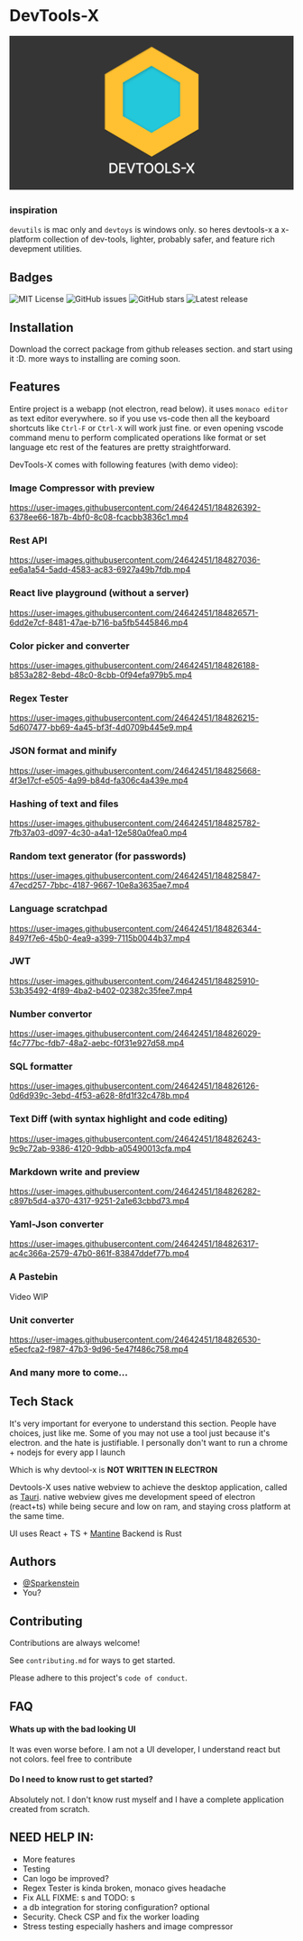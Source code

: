 # DevTools-X


![image](assets/banner.png)
### inspiration

`devutils` is mac only and `devtoys` is windows only.
so heres devtools-x a x-platform collection of dev-tools, lighter, probably safer, and feature rich devepment utilities.



## Badges

![MIT License](https://img.shields.io/github/license/fosslife/devtools-x.svg) 
![GitHub issues](https://badgen.net/github/issues/fosslife/devtools-x) ![GitHub stars](https://badgen.net/github/stars/fosslife/devtools-x)
![Latest release](https://badgen.net/github/release/fosslife/devtools-x)




## Installation

Download the correct package from github releases section. and start using it :D. more ways to installing are coming soon.



## Features

Entire project is a webapp (not electron, read below). it uses `monaco editor` as text editor everywhere. so if you use vs-code then all the keyboard shortcuts like
`Ctrl-F` or `Ctrl-X` will work just fine. or even opening vscode command menu to perform complicated operations like format or set language etc
rest of the features are pretty straightforward.


DevTools-X comes with following features (with demo video):

### Image Compressor with preview

https://user-images.githubusercontent.com/24642451/184826392-6378ee66-187b-4bf0-8c08-fcacbb3836c1.mp4

### Rest API


https://user-images.githubusercontent.com/24642451/184827036-ee6a1a54-5add-4583-ac83-6927a49b7fdb.mp4

### React live playground (without a server)


https://user-images.githubusercontent.com/24642451/184826571-6dd2e7cf-8481-47ae-b716-ba5fb5445846.mp4

### Color picker and converter


https://user-images.githubusercontent.com/24642451/184826188-b853a282-8ebd-48c0-8cbb-0f94efa979b5.mp4

### Regex Tester

https://user-images.githubusercontent.com/24642451/184826215-5d607477-bb69-4a45-bf3f-4d0709b445e9.mp4


### JSON format and minify

https://user-images.githubusercontent.com/24642451/184825668-4f3e17cf-e505-4a99-b84d-fa306c4a439e.mp4

### Hashing of text and files

https://user-images.githubusercontent.com/24642451/184825782-7fb37a03-d097-4c30-a4a1-12e580a0fea0.mp4

### Random text generator (for passwords)

https://user-images.githubusercontent.com/24642451/184825847-47ecd257-7bbc-4187-9667-10e8a3635ae7.mp4

### Language scratchpad

https://user-images.githubusercontent.com/24642451/184826344-8497f7e6-45b0-4ea9-a399-7115b0044b37.mp4


### JWT

https://user-images.githubusercontent.com/24642451/184825910-53b35492-4f89-4ba2-b402-02382c35fee7.mp4

### Number convertor

https://user-images.githubusercontent.com/24642451/184826029-f4c777bc-fdb7-48a2-aebc-f0f31e927d58.mp4


### SQL formatter

https://user-images.githubusercontent.com/24642451/184826126-0d6d939c-3ebd-4f53-a628-8fd1f32c478b.mp4



### Text Diff (with syntax highlight and code editing)

https://user-images.githubusercontent.com/24642451/184826243-9c9c72ab-9386-4120-9dbb-a05490013cfa.mp4



### Markdown write and preview
https://user-images.githubusercontent.com/24642451/184826282-c897b5d4-a370-4317-9251-2a1e63cbbd73.mp4



### Yaml-Json converter

https://user-images.githubusercontent.com/24642451/184826317-ac4c366a-2579-47b0-861f-83847ddef77b.mp4



### A Pastebin
Video WIP


### Unit converter

https://user-images.githubusercontent.com/24642451/184826530-e5ecfca2-f987-47b3-9d96-5e47f486c758.mp4



### And many more to come...



## Tech Stack

It's very important for everyone to understand this section. People have choices, just like me. Some of you may not use a tool
just because it's electron. and the hate is justifiable. I personally don't want to run a chrome + nodejs for every app I launch

Which is why devtool-x is **NOT WRITTEN IN ELECTRON**

Devtools-X uses native webview to achieve the desktop application, called as [Tauri](https://tauri.studio/). native webview gives me
development speed of electron (react+ts) while being secure and low on ram, and staying cross platform at the same time.

UI uses React + TS + [Mantine](https://mantine.dev/)
Backend is Rust

## Authors

- [@Sparkenstein](https://www.github.com/Sparkenstein)
- You?


## Contributing

Contributions are always welcome!

See `contributing.md` for ways to get started.

Please adhere to this project's `code of conduct`.



## FAQ

#### Whats up with the bad looking UI

It was even worse before. I am not a UI developer, I understand react but not colors. 
feel free to contribute

#### Do I need to know rust to get started?

Absolutely not. I don't know rust myself and I have a complete application created from scratch.


## NEED HELP IN:

- More features
- Testing
- Can logo be improved?
- Regex Tester is kinda broken, monaco gives headache
- Fix ALL FIXME: s and TODO: s
- a db integration for storing configuration? optional
- Security. Check CSP and fix the worker loading
- Stress testing especially hashers and image compressor 
